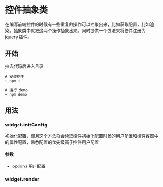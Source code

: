 # 控件抽象类

在编写前端控件的时候有一些重复的操作可以抽象出来，比如获取配置，比如渲染。抽象类中就把这两个操作抽象出来。同时提供一个方法来将控件注册为 jquery 插件。

## 开始

拉去代码后进入目录

```
# 安装控件
~ npm i

# 运行 demo
~ npm demo
```

## 用法

### widget.initConfig

初始化配置，调用这个方法将会读取控件初始化配置时候的用户配置和控件容器中的属性配置，熟悉配置的优先级高于控件用户配置

#### 参数

* options 用户配置



### widget.render